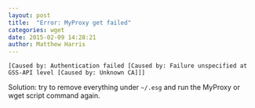```yaml
---
layout: post
title:  "Error: MyProxy get failed"
categories: wget
date: 2015-02-09 14:28:21
author: Matthew Harris
---
```


    [Caused by: Authentication failed [Caused by: Failure unspecified at GSS-API level [Caused by: Unknown CA]]]

Solution: try to remove everything under `~/.esg` and run the MyProxy or wget script command again.
